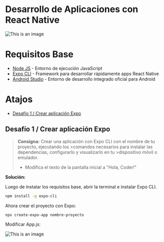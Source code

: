 # **Desarrollo de Aplicaciones con React Native**

![This is an image](https://www.hammermarketing.com/wp-content/uploads/sites/2/2020/11/react-native_large.jpg)

# Requisitos Base

- [Node JS](https://nodejs.org/es/) - Entorno de ejecución JavaScript
- [Expo CLI](https://docs.expo.dev/get-started/installation/) - Framework para desarrollar rápidamente apps React Native
- [Android Studio](https://developer.android.com/studio?gclid=CjwKCAiAioifBhAXEiwApzCztjsKC1rCJMgF8nmo4ii2CPJUq7KpB8a7sIXt0WM2QA3aOaTQ8G0UXRoCD-8QAvD_BwE&gclsrc=aw.ds) -  Entorno de desarrollo integrado oficial para Android

# Atajos
- [Desafío 1 / Crear aplicación Expo](##-desafío-1-/-crear-aplicación-expo)

## Desafío 1 / Crear aplicación Expo

> **Consigna:** Crear una aplicación con Expo CLI con el nombre de tu proyecto, ejecutando los >comandos necesarios para instalar las dependencias, configurarlo y visualizarlo en tu >dispositivo móvil o emulador.
>   - Modifica el texto de la pantalla inicial a "Hola, Coder!"

**Solución:**

Luego de instalar los requisitos base, abrir la terminal e instalar Expo CLI.
```sh
npm install -g expo-cli
```

Ahora crear el proyecto con Expo:

```sh
npx create-expo-app nombre-proyecto
```

Modificar App.js:

![This is an image](https://i.imgur.com/Frd9S4i.png)